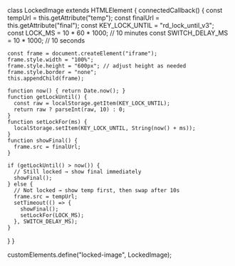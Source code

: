 class LockedImage extends HTMLElement {
  connectedCallback() {
    const tempUrl = this.getAttribute("temp");
    const finalUrl = this.getAttribute("final");
    const KEY_LOCK_UNTIL = "rd_lock_until_v3";
    const LOCK_MS = 10 * 60 * 1000; // 10 minutes
    const SWITCH_DELAY_MS = 10 * 1000; // 10 seconds

    const frame = document.createElement("iframe");
    frame.style.width = "100%";
    frame.style.height = "600px"; // adjust height as needed
    frame.style.border = "none";
    this.appendChild(frame);

    function now() { return Date.now(); }
    function getLockUntil() {
      const raw = localStorage.getItem(KEY_LOCK_UNTIL);
      return raw ? parseInt(raw, 10) : 0;
    }
    function setLockFor(ms) {
      localStorage.setItem(KEY_LOCK_UNTIL, String(now() + ms));
    }
    function showFinal() {
      frame.src = finalUrl;
    }

    if (getLockUntil() > now()) {
      // Still locked → show final immediately
      showFinal();
    } else {
      // Not locked → show temp first, then swap after 10s
      frame.src = tempUrl;
      setTimeout(() => {
        showFinal();
        setLockFor(LOCK_MS);
      }, SWITCH_DELAY_MS);
    }
  }
}

customElements.define("locked-image", LockedImage);
